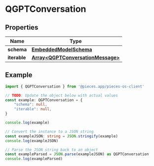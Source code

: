 
# QGPTConversation


## Properties

Name | Type
------------ | -------------
**schema** | [**EmbeddedModelSchema**](EmbeddedModelSchema)
**iterable** | [**Array&lt;QGPTConversationMessage&gt;**](QGPTConversationMessage)

## Example

```typescript
import { QGPTConversation } from '@pieces.app/pieces-os-client'

// TODO: Update the object below with actual values
const example: QGPTConversation = {
    "schema": null,
    "iterable": null,
}

console.log(example)

// Convert the instance to a JSON string
const exampleJSON: string = JSON.stringify(example)
console.log(exampleJSON)

// Parse the JSON string back to an object
const exampleParsed = JSON.parse(exampleJSON) as QGPTConversation
console.log(exampleParsed)
```


